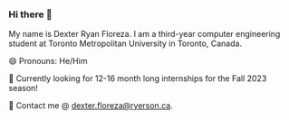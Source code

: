 ### Hi there 👋
My name is Dexter Ryan Floreza. I am a third-year computer engineering student at Toronto Metropolitan University in Toronto, Canada. 

😄 Pronouns: He/Him

🔭 Currently looking for 12-16 month long internships for the Fall 2023 season!

📧 Contact me @ dexter.floreza@ryerson.ca.



<!--
**dexterfloreza/dexterfloreza** is a ✨ _special_ ✨ repository because its `README.md` (this file) appears on your GitHub profile.

Here are some ideas to get you started:

- 🔭 I’m currently working on ...
- 🌱 I’m currently learning ...
- 👯 I’m looking to collaborate on ...
- 🤔 I’m looking for help with ...
- 💬 Ask me about ...
- 📫 How to reach me: ...
- 😄 Pronouns: ...
- ⚡ Fun fact: ...
-->
